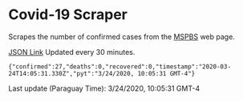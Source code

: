 # Covid-19 Scraper

Scrapes the number of confirmed cases from the [MSPBS](https://www.mspbs.gov.py/covid-19.php) web page.

[JSON Link](https://jmayalag.github.io/covid19-scrape/cases.json)
Updated every 30 minutes.
```
{"confirmed":27,"deaths":0,"recovered":0,"timestamp":"2020-03-24T14:05:31.330Z","pyt":"3/24/2020, 10:05:31 GMT-4"}
```
Last update (Paraguay Time): 3/24/2020, 10:05:31 GMT-4